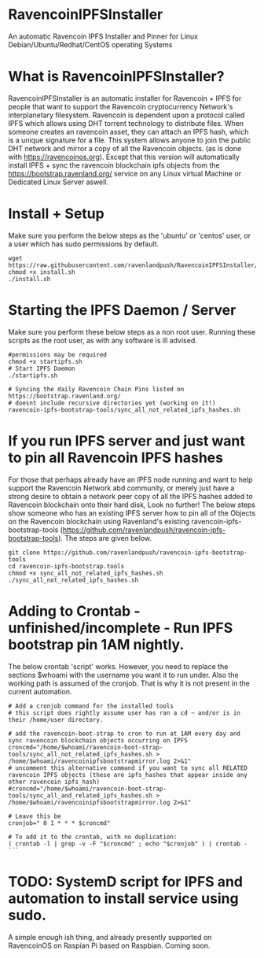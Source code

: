 # RavencoinIPFSInstaller
An automatic Ravencoin IPFS Installer and Pinner for Linux Debian/Ubuntu/Redhat/CentOS operating Systems

# What is RavencoinIPFSInstaller?
RavencoinIPFSInstaller is an automatic installer for Ravencoin + IPFS for people that want to support the Ravencoin cryptocurrency Network's interplanetary filesystem. Ravencoin is dependent upon a protocol called IPFS which allows using DHT torrent technology to distribute files. When someone creates an ravencoin asset, they can attach an IPFS hash, which is a unique signature for a file. This system allows anyone to join the public DHT network and mirror a copy of all the Ravencoin objects. (as is done with https://ravencoinos.org). Except that this version will automatically install IPFS + sync the ravencoin blockchain ipfs objects from the https://bootstrap.ravenland.org/ service on any Linux virtual Machine or Dedicated Linux Server aswell. 


# Install + Setup
Make sure you perform the below steps as the 'ubuntu' or 'centos' user, or a user which has sudo permissions by default. 
```
wget https://raw.githubusercontent.com/ravenlandpush/RavencoinIPFSInstaller/master/install.sh
chmod +x install.sh
./install.sh
```

# Starting the IPFS Daemon / Server
Make sure you perform these below steps as a non root user. Running these scripts as the root user, as with any software is ill advised.
```
#permissions may be required
chmod +x startipfs.sh
# Start IPFS Daemon
./startipfs.sh

# Syncing the daily Ravencoin Chain Pins listed on https://bootstrap.ravenland.org/
# doesnt include recursive directories yet (working on it!)
ravencoin-ipfs-bootstrap-tools/sync_all_not_related_ipfs_hashes.sh
```

#  If you run IPFS server and just want to pin all Ravencoin IPFS hashes

For those that perhaps already have an IPFS node running and want to help support the Ravencoin Network abd community, or merely just have a strong desire to obtain a network peer copy of all the IPFS hashes added to Ravencoin blockchain onto their hard disk, Look no further! The below steps show someone who has an existing IPFS server how to pin all of the Objects on the Ravencoin blockchain using Ravenland's existing ravencoin-ipfs-bootstrap-tools (https://github.com/ravenlandpush/ravencoin-ipfs-bootstrap-tools). The steps are given below.


```
git clone https://github.com/ravenlandpush/ravencoin-ipfs-bootstrap-tools
cd ravencoin-ipfs-bootstrap.tools
chmod +x sync_all_not_related_ipfs_hashes.sh
./sync_all_not_related_ipfs_hashes.sh
```

# Adding to Crontab - unfinished/incomplete - Run IPFS bootstrap pin 1AM nightly.
The below crontab 'script' works. However, you need to replace the sections $whoami with the username you want it to run under. Also the working path is assumed of the cronjob. That is why it is not present in the current automation.

```
# Add a cronjob command for the installed tools
# this script does rightly assume user has ran a cd ~ and/or is in their /home/user directory.

# add the ravencoin-boot-strap to cron to run at 1AM every day and sync ravencoin blockchain objects occurring on IPFS
croncmd="/home/$whoami/ravencoin-boot-strap-tools/sync_all_not_related_ipfs_hashes.sh > /home/$whoami/ravencoinipfsbootstrapmirror.log 2>&1"
# uncomment this alternative command if you want to sync all RELATED ravencoin IPFS objects (these are ipfs_hashes that appear inside any other ravencoin ipfs_hash)
#croncmd="/home/$whoami/ravencoin-boot-strap-tools/sync_all_and_related_ipfs_hashes.sh > /home/$whoami/ravencoinipfsbootstrapmirror.log 2>&1"

# Leave this be
cronjob=" 0 1 * * * $croncmd"

# To add it to the crontab, with no duplication:
( crontab -l | grep -v -F "$croncmd" ; echo "$cronjob" ) | crontab -```
```

# TODO: SystemD script for IPFS and automation to install service using sudo. 
A simple enough ish thing, and already presently supported on RavencoinOS on Raspian Pi based on Raspbian. Coming soon.
